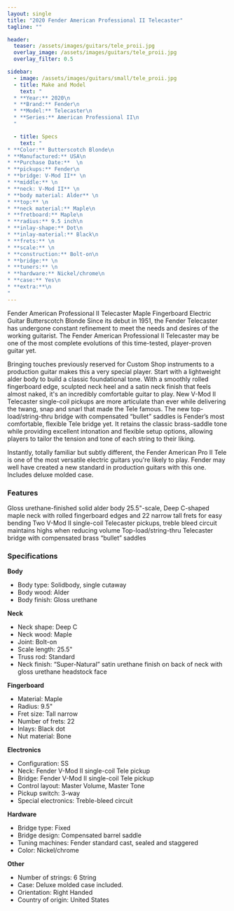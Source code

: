 ```yaml
---
layout: single
title: "2020 Fender American Professional II Telecaster"
tagline: ""

header:
  teaser: /assets/images/guitars/tele_proii.jpg
  overlay_image: /assets/images/guitars/tele_proii.jpg
  overlay_filter: 0.5

sidebar:
  - image: /assets/images/guitars/small/tele_proii.jpg
  - title: Make and Model
    text: "
  * **Year:** 2020\n
  * **Brand:** Fender\n
  * **Model:** Telecaster\n
  * **Series:** American Professional II\n
  "

  - title: Specs
    text: "
* **Color:** Butterscotch Blonde\n
* **Manufactured:** USA\n
* **Purchase Date:**  \n
* **pickups:** Fender\n 
* **bridge: V-Mod II** \n
* **middle:** \n
* **neck: V-Mod II** \n
* **body material: Alder** \n
* **top:** \n
* **neck material:** Maple\n
* **fretboard:** Maple\n
* **radius:** 9.5 inch\n
* **inlay-shape:** Dot\n
* **inlay-material:** Black\n
* **frets:** \n
* **scale:** \n
* **construction:** Bolt-on\n
* **bridge:** \n
* **tuners:** \n
* **hardware:** Nickel/chrome\n
* **case:** Yes\n
* **extra:**\n
"
---
```


Fender American Professional II Telecaster Maple Fingerboard Electric Guitar  Butterscotch Blonde
Since its debut in 1951, the Fender Telecaster has undergone constant refinement to meet the needs and desires of the working guitarist. The Fender American Professional II Telecaster may be one of the most complete evolutions of this time-tested, player-proven guitar yet.

Bringing touches previously reserved for Custom Shop instruments to a production guitar makes this a very special player. Start with a lightweight alder body to build a classic foundational tone. With a smoothly rolled fingerboard edge, sculpted neck heel and a satin neck finish that feels almost naked, it's an incredibly comfortable guitar to play. New V-Mod II Telecaster single-coil pickups are more articulate than ever while delivering the twang, snap and snarl that made the Tele famous. The new top-load/string-thru bridge with compensated “bullet” saddles is Fender’s most comfortable, flexible Tele bridge yet. It retains the classic brass-saddle tone while providing excellent intonation and flexible setup options, allowing players to tailor the tension and tone of each string to their liking.

Instantly, totally familiar but subtly different, the Fender American Pro II Tele is one of the most versatile electric guitars you're likely to play. Fender may well have created a new standard in production guitars with this one. Includes deluxe molded case.

### Features

Gloss urethane-finished solid alder body
25.5"-scale, Deep C-shaped maple neck with rolled fingerboard edges and 22 narrow tall frets for easy bending
Two V-Mod II single-coil Telecaster pickups, treble bleed circuit maintains highs when reducing volume
Top-load/string-thru Telecaster bridge with compensated brass “bullet” saddles

### Specifications	

**Body**
* Body type: Solidbody, single cutaway
* Body wood: Alder
* Body finish: Gloss urethane

**Neck**
* Neck shape: Deep C
* Neck wood: Maple
* Joint: Bolt-on
* Scale length: 25.5"
* Truss rod: Standard
* Neck finish: “Super-Natural” satin urethane finish on back of neck with gloss urethane headstock face

**Fingerboard**
* Material: Maple
* Radius: 9.5"
* Fret size: Tall narrow
* Number of frets: 22
* Inlays: Black dot
* Nut material: Bone

**Electronics**
* Configuration: SS
* Neck: Fender V-Mod II single-coil Tele pickup
* Bridge: Fender V-Mod II single-coil Tele pickup
* Control layout: Master Volume, Master Tone
* Pickup switch: 3-way
* Special electronics: Treble-bleed circuit

**Hardware**
* Bridge type: Fixed
* Bridge design: Compensated barrel saddle
* Tuning machines: Fender standard cast, sealed and staggered
* Color: Nickel/chrome

**Other**
* Number of strings: 6 String
* Case: Deluxe molded case included.
* Orientation: Right Handed
* Country of origin: United States